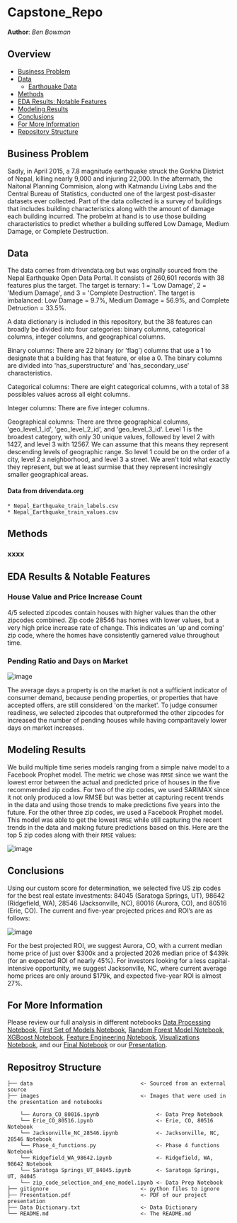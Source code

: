# Capstone_Repo

 
**Author**: *Ben Bowman*
  
## Overview
- [Business Problem](#Business-Problem)
- [Data](#Data)
   - [Earthquake Data](./data)
- [Methods](#Methods)
- [EDA Results: Notable Features](#EDA-Results-Notable-Features) 
- [Modeling Results](#Modeling-Results)
- [Conclusions](#Conclusions)
- [For More Information](#For-More-Information)
- [Repository Structure](#Repositroy-Structure)
  

## Business Problem

Sadly, in April 2015, a 7.8 magnitude earthquake struck the Gorkha District of Nepal, killing nearly 9,000 and injuring 22,000. In the aftermath, the Naitonal Planning Commision, along with Katmandu Living Labs and the Central Bureau of Statistics, conducted one of the largest post-disaster datasets ever collected.  Part of the data collected is a survey of buildings that includes building characteristics along with the amount of damage each building incurred.  The probelm at hand is to use those building characteristics to predict whether a building suffered Low Damage, Medium Damage, or Complete Destruction.  
 
## Data

The data comes from drivendata.org but was orginally sourced from the Nepal Earthquake Open Data Portal.  It consists of 260,601 records with 38 features plus the target.  The target is ternary: 1 = 'Low Damage', 2 = 'Medium Damage', and 3 = 'Complete Destruction'.  The target is imbalanced: Low Damage = 9.7%, Medium Damage = 56.9%, and Complete Detruction = 33.5%.  

A data dictionary is included in this repository, but the 38 features can broadly be divided into four categories:  binary columns, categorical columns, integer columns, and geographical columns.

Binary columns:  There are 22 binary (or 'flag') columns that use a 1 to designate that a building has that feature, or else a 0. The binary columns are divided into 'has_superstructure' and 'has_secondary_use' characteristics.

Categorical columns:  There are eight categorical columns, with a total of 38 possibles values across all eight columns.

Integer columns:  There are five integer columns.

Geographical columns:  There are three geographical columns, 'geo_level_1_id', 'geo_level_2_id', and 'geo_level_3_id'. Level 1 is the broadest category, with only 30 unique values, followed by level 2 with 1427, and level 3 with 12567. We can assume that this means they represent descending levels of geographic range. So level 1 could be on the order of a city, level 2 a neighborhood, and level 3 a street. We aren't told what exactly they represent, but we at least surmise that they represent incresingly smaller geographical areas.


 #### Data from drivendata.org
    * Nepal_Earthquake_train_labels.csv
    * Nepal_Earthquake_train_values.csv

   
## Methods

### xxxx


    
## EDA Results & Notable Features


### House Value and Price Increase Count



4/5 selected zipcodes contain houses with higher values than the other zipcodes combined. Zip code 28546 has homes with lower values, but a very high price increase rate of change. This indicates an 'up and coming' zip code, where the homes have consistently garnered value throughout time. 

### Pending Ratio and Days on Market
![image](./images/pending_ratio_and_days_on_market.png)
 
The average days a property is on the market is not a sufficient indicator of consumer demand, because pending properties, or properties that have accepted offers, are still considered 'on the market'. To judge consumer readiness, we selected zipcodes that outpreformed the other zipcodes for increased the number of pending houses while having comparitavely lower days on market increases. 

 
## Modeling Results
We build multiple time series models ranging from a simple naive model to a Facebook Prophet model. The metric we chose was `RMSE` since we want the lowest error between the actual and predicted price of houses in the five recommended zip codes. For two of the zip codes, we used SARIMAX since it not only produced a low RMSE but was better at capturing recent trends in the data and using those trends to make predictions five years into the future. For the other three zip codes, we used a Facebook Prophet model. This model was able to get the lowest `RMSE` while still capturing the recent trends in the data and making future predictions based on this. Here are the top 5 zip codes along with their `RMSE` values:

![image](./images/zipcodes.PNG)  
    
## Conclusions
Using our custom score for determination, we selected five US zip codes for the best real estate investments: 84045 (Saratoga Springs, UT), 98642 (Ridgefield, WA), 28546 (Jacksonville, NC), 80016 (Aurora, CO), and 80516 (Erie, CO).  The current and five-year projected prices and ROI’s are as follows:

![image](https://user-images.githubusercontent.com/82840623/131015478-355f1d18-a6d9-4531-9653-0e51d47bd56f.png)

For the best projected ROI, we suggest Aurora, CO, with a current median home price of just over $300k and a projected 2026 median price of $439k (for an expected ROI of nearly 45%).  For investors looking for a less capital-intensive opportunity, we suggest Jacksonville, NC, where current average home prices are only around $179k, and expected five-year ROI is almost 27%.

    
    
## For More Information
Please review our full analysis in different notebooks [Data Processing Notebook](./01_data_preparation.ipynb), [First Set of Models Notebook](./02_logistic_regression_knn_svm.ipynb), [Random Forest Model Notebook](./03_random_forest_models.ipynb), [XGBoost Notebook](./04_xgboost.ipynb), [Feature Engineering Notebook](./05_feature_engineering.ipynb), [Visualizations Notebook](./06_visualizations.ipynb), and our [Final Notebook](./07_svm_rfc.ipynb) or our [Presentation](./Presentation.pdf).    
    
## Repositroy Structure
```
├── data                                  <- Sourced from an external source
├── images                                <- Images that were used in the presentation and notebooks

    └── Aurora_CO_80016.ipynb                  <- Data Prep Notebook
    └── Erie_CO_80516.ipynb                    <- Erie, CO, 80516 Notebook
    └── Jacksonville_NC_28546.ipynb            <- Jacksonville, NC, 28546 Notebook
    └── Phase_4_functions.py                   <- Phase 4 functions Notebook
    └── Ridgefield_WA_98642.ipynb              <- Ridgefield, WA, 98642 Notebook
    └── Saratoga Springs_UT_84045.ipynb        <- Saratoga Springs, UT, 84045
    └── zip_code_selection_and_one_model.ipynb <- Data Prep Notebook
├── gitignore                             <- python files to ignore 
├── Presentation.pdf                      <- PDF of our project presentation  
├── Data Dictionary.txt                   <- Data Dictionary
└── README.md                             <- The README.md
```